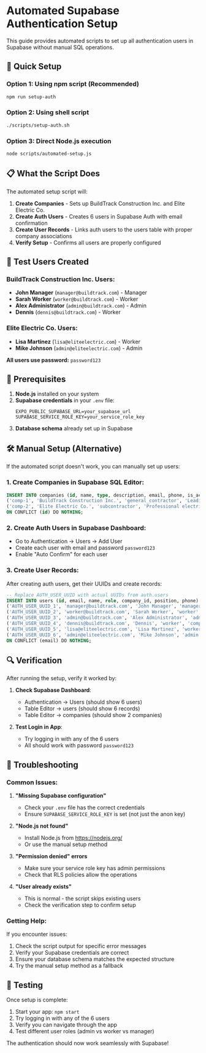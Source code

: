 # Automated Supabase Authentication Setup

This guide provides automated scripts to set up all authentication users in Supabase without manual SQL operations.

## 🚀 Quick Setup

### Option 1: Using npm script (Recommended)
```bash
npm run setup-auth
```

### Option 2: Using shell script
```bash
./scripts/setup-auth.sh
```

### Option 3: Direct Node.js execution
```bash
node scripts/automated-setup.js
```

## 📋 What the Script Does

The automated setup script will:

1. **Create Companies** - Sets up BuildTrack Construction Inc. and Elite Electric Co.
2. **Create Auth Users** - Creates 6 users in Supabase Auth with email confirmation
3. **Create User Records** - Links auth users to the users table with proper company associations
4. **Verify Setup** - Confirms all users are properly configured

## 👥 Test Users Created

### BuildTrack Construction Inc. Users:
- **John Manager** (`manager@buildtrack.com`) - Manager
- **Sarah Worker** (`worker@buildtrack.com`) - Worker  
- **Alex Administrator** (`admin@buildtrack.com`) - Admin
- **Dennis** (`dennis@buildtrack.com`) - Worker

### Elite Electric Co. Users:
- **Lisa Martinez** (`lisa@eliteelectric.com`) - Worker
- **Mike Johnson** (`admin@eliteelectric.com`) - Admin

**All users use password:** `password123`

## 🔧 Prerequisites

1. **Node.js** installed on your system
2. **Supabase credentials** in your `.env` file:
   ```
   EXPO_PUBLIC_SUPABASE_URL=your_supabase_url
   SUPABASE_SERVICE_ROLE_KEY=your_service_role_key
   ```
3. **Database schema** already set up in Supabase

## 🛠️ Manual Setup (Alternative)

If the automated script doesn't work, you can manually set up users:

### 1. Create Companies in Supabase SQL Editor:
```sql
INSERT INTO companies (id, name, type, description, email, phone, is_active) VALUES
('comp-1', 'BuildTrack Construction Inc.', 'general_contractor', 'Leading general contractor specializing in commercial projects', 'contact@buildtrack.com', '555-0100', true),
('comp-2', 'Elite Electric Co.', 'subcontractor', 'Professional electrical services', 'info@eliteelectric.com', '555-0200', true)
ON CONFLICT (id) DO NOTHING;
```

### 2. Create Auth Users in Supabase Dashboard:
- Go to Authentication → Users → Add User
- Create each user with email and password `password123`
- Enable "Auto Confirm" for each user

### 3. Create User Records:
After creating auth users, get their UUIDs and create records:
```sql
-- Replace AUTH_USER_UUID with actual UUIDs from auth.users
INSERT INTO users (id, email, name, role, company_id, position, phone) VALUES
('AUTH_USER_UUID_1', 'manager@buildtrack.com', 'John Manager', 'manager', 'comp-1', 'Project Manager', '555-0101'),
('AUTH_USER_UUID_2', 'worker@buildtrack.com', 'Sarah Worker', 'worker', 'comp-1', 'Construction Worker', '555-0102'),
('AUTH_USER_UUID_3', 'admin@buildtrack.com', 'Alex Administrator', 'admin', 'comp-1', 'System Administrator', '555-0103'),
('AUTH_USER_UUID_4', 'dennis@buildtrack.com', 'Dennis', 'worker', 'comp-1', 'Site Supervisor', '555-0106'),
('AUTH_USER_UUID_5', 'lisa@eliteelectric.com', 'Lisa Martinez', 'worker', 'comp-2', 'Electrician', '555-0104'),
('AUTH_USER_UUID_6', 'admin@eliteelectric.com', 'Mike Johnson', 'admin', 'comp-2', 'Operations Manager', '555-0105')
ON CONFLICT (email) DO NOTHING;
```

## 🔍 Verification

After running the setup, verify it worked by:

1. **Check Supabase Dashboard**:
   - Authentication → Users (should show 6 users)
   - Table Editor → users (should show 6 records)
   - Table Editor → companies (should show 2 companies)

2. **Test Login in App**:
   - Try logging in with any of the 6 users
   - All should work with password `password123`

## 🐛 Troubleshooting

### Common Issues:

1. **"Missing Supabase configuration"**
   - Check your `.env` file has the correct credentials
   - Ensure `SUPABASE_SERVICE_ROLE_KEY` is set (not just the anon key)

2. **"Node.js not found"**
   - Install Node.js from https://nodejs.org/
   - Or use the manual setup method

3. **"Permission denied" errors**
   - Make sure your service role key has admin permissions
   - Check that RLS policies allow the operations

4. **"User already exists"**
   - This is normal - the script skips existing users
   - Check the verification step to confirm setup

### Getting Help:

If you encounter issues:
1. Check the script output for specific error messages
2. Verify your Supabase credentials are correct
3. Ensure your database schema matches the expected structure
4. Try the manual setup method as a fallback

## 📱 Testing

Once setup is complete:
1. Start your app: `npm start`
2. Try logging in with any of the 6 users
3. Verify you can navigate through the app
4. Test different user roles (admin vs worker vs manager)

The authentication should now work seamlessly with Supabase!
